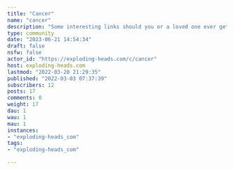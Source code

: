 ```yaml
---
title: "Cancer" 
name: "cancer"
description: "Some interesting links should you or a loved one ever get Cancer."
type: community
date: "2023-06-21 14:54:34"
draft: false
nsfw: false
actor_id: "https://exploding-heads.com/c/cancer"
host: exploding-heads.com
lastmod: "2022-03-20 21:29:35"
published: "2022-03-03 07:37:39"
subscribers: 12
posts: 17
comments: 0
weight: 17
dau: 1
wau: 1
mau: 1
instances:
- "exploding-heads_com"
tags: 
- "exploding-heads_com"

---
```

